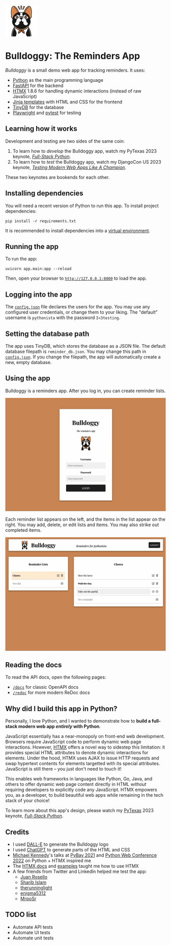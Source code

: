 ![Bulldoggy Logo](static/img/logos/bulldoggy-100px.png)

# Bulldoggy: The Reminders App

*Bulldoggy* is a small demo web app for tracking reminders.
It uses:

* [Python](https://www.python.org/) as the main programming language
* [FastAPI](https://fastapi.tiangolo.com/) for the backend
* [HTMX](https://htmx.org/) 1.8.6 for handling dynamic interactions (instead of raw JavaScript)
* [Jinja templates](https://jinja.palletsprojects.com/en/3.1.x/) with HTML and CSS for the frontend
* [TinyDB](https://tinydb.readthedocs.io/en/latest/index.html) for the database
* [Playwright](https://playwright.dev/python/) and [pytest](https://docs.pytest.org/) for testing


## Learning how it works

Development and testing are two sides of the same coin:

1. To learn how to *develop* the Bulldoggy app, watch my PyTexas 2023 keynote, [*Full-Stack Python*](https://www.youtube.com/watch?v=ka5KRLUn47s).
2. To learn how to *test* the Bulldoggy app, watch my DjangoCon US 2023 keynote, [*Testing Modern Web Apps Like A Champion*](https://2023.djangocon.us/talks/keynote-testing-modern-web-apps-like-a-champion/).

These two keynotes are bookends for each other.


## Installing dependencies

You will need a recent version of Python to run this app.
To install project dependencies:

```
pip install -r requirements.txt
```

It is recommended to install dependencies into a [virtual environment](https://docs.python.org/3/library/venv.html).


## Running the app

To run the app:

```
uvicorn app.main:app --reload
```

Then, open your browser to [`http://127.0.0.1:8000`](http://127.0.0.1:8000) to load the app.


## Logging into the app

The [`config.json`](config.json) file declares the users for the app.
You may use any configured user credentials, or change them to your liking.
The "default" username is `pythonista` with the password `I<3testing`.


## Setting the database path

The app uses TinyDB, which stores the database as a JSON file.
The default database filepath is `reminder_db.json`.
You may change this path in [`config.json`](config.json).
If you change the filepath, the app will automatically create a new, empty database.


## Using the app

Bulldoggy is a reminders app.
After you log in, you can create reminder lists.

![Bulldoggy login](static/img/readme/bulldoggy-login.png)

Each reminder list appears on the left,
and the items in the list appear on the right.
You may add, delete, or edit lists and items.
You may also strike out completed items.

![Bulldoggy reminders](static/img/readme/bulldoggy-reminders.png)


## Reading the docs

To read the API docs, open the following pages:

* [`/docs`](http://127.0.0.1:8000/docs) for classic OpenAPI docs
* [`/redoc`](http://127.0.0.1:8000/redoc) for more modern ReDoc docs


## Why did I build this app in Python?

Personally, I love Python, and I wanted to demonstrate how to **build a full-stack modern web app *entirely* with Python**.

JavaScript essentially has a near-monopoly on front-end web development.
Browsers require JavaScript code to perform dynamic web page interactions.
However, [HTMX](https://htmx.org/) offers a novel way to sidestep this limitation:
it provides special HTML attributes to denote dynamic interactions for elements.
Under the hood, HTMX uses AJAX to issue HTTP requests and swap hypertext contents for elements targetted with its special attributes.
JavaScript is still there – you just don't need to touch it!

This enables web frameworks in languages like Python, Go, Java, and others to offer dynamic web page content
directly in HTML *without* requiring developers to explicitly code any JavaScript.
HTMX empowers you, as a developer, to build beautiful web apps while remaining in the tech stack of your choice!

To learn more about this app's design, please watch my [PyTexas](https://www.pytexas.org/) 2023 keynote,
[*Full-Stack Python*](https://www.youtube.com/watch?v=ka5KRLUn47s).


## Credits

* I used [DALL-E](https://labs.openai.com/) to generate the Bulldoggy logo
* I used [ChatGPT](https://chat-gpt.org/chat) to generate parts of the HTML and CSS
* [Michael Kennedy](https://twitter.com/mkennedy)'s talks at [PyBay 2021](https://www.youtube.com/watch?v=10G874qqtrc) and [Python Web Conference 2022](https://www.youtube.com/watch?v=10G874qqtrc_) on Python + HTMX inspired me
* The [HTMX docs](https://htmx.org/docs/) and [examples](https://htmx.org/examples/) taught me how to use HTMX
* A few friends from Twitter and LinkedIn helped me test the app:
  * [Juan Rosello](https://www.linkedin.com/in/juanrosello/)
  * [Sharib Islam](https://www.linkedin.com/in/sharibislamqa/)
  * [therunninglight](https://twitter.com/therunninglight)
  * [enigma5312](https://twitter.com/enigma5312)
  * [MrpoSr](https://twitter.com/MrpoSr)


## TODO list

* Automate API tests
* Automate UI tests
* Automate unit tests
